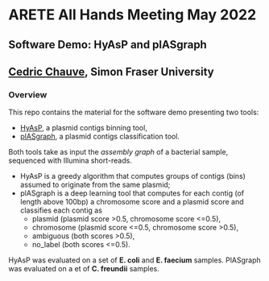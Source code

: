 # ARETE All Hands Meeting May 2022
## Software Demo: HyAsP and plASgraph
## <a href="https://cchauve.github.io/">Cedric Chauve</a>, Simon Fraser University

### Overview
This repo contains the material for the software demo presenting two tools:
- <a href="https://github.com/cchauve/HyAsP">HyAsP</a>, a plasmid contigs binning tool,
- <a href="https://github.com/cchauve/plAsGraph">plASgraph</a>, a plasmid contigs classification tool.

Both tools take as input the *assembly graph* of a bacterial sample, sequenced with Illumina short-reads.
- HyAsP is a greedy algorithm that computes groups of contigs (bins) assumed to originate from the same plasmid;
- plASgraph is a deep learning tool that computes for each contig (of length above 100bp) a chromosome score and a plasmid score and classifies each contig as
  - plasmid (plasmid score >0.5, chromosome score <=0.5),
  - chromosome (plasmid score <=0.5, chromosome score >0.5),
  - ambiguous (both scores >0.5),
  - no_label (both scores <=0.5).

HyAsP was evaluated on a set of **E. coli** and **E. faecium** samples.
PlASgraph was evaluated on a et of **C. freundii** samples.